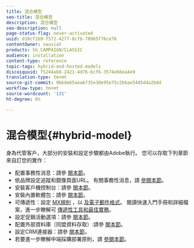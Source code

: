 ```yaml
---
title: 混合模型
seo-title: 混合模型
description: 混合模型
seo-description: null
page-status-flag: never-activated
uuid: d10cf1b9-f572-427f-8cfb-78965f76ce76
contentOwner: sauviat
products: SG_CAMPAIGN/CLASSIC
audience: installation
content-type: reference
topic-tags: hybrid-and-hosted-models
discoiquuid: f5244ab8-2421-4d76-bcf6-3574e68ea4e9
translation-type: tm+mt
source-git-commit: 9bbde65aea6735e30e95e75c2b6ae5445d4a2bdd
workflow-type: tm+mt
source-wordcount: '131'
ht-degree: 6%

---
```



# 混合模型{#hybrid-model}

身為代管客戶，大部分的安裝和設定步驟都由Adobe執行。 您可以存取下列章節來自訂您的實作：

* 配置事務性消息：請參 [閱本節](../../message-center/using/transactional-messaging-architecture.md)。
* 依品牌設定追蹤和鏡像頁面URL。 有關事務性消息，請 [參閱本節](../../message-center/using/configuring-multibranding.md)。
* 安裝客戶機控制台：請參 [閱本節](../../installation/using/installing-the-client-console.md)。
* 安裝內置軟體包：請參 [閱本節](../../installation/using/installing-campaign-standard-packages.md)。
* 可傳遞性：設定 [MX規則](../../installation/using/email-deliverability.md#mx-configuration) ，以 [及電子郵件格式](../../installation/using/email-deliverability.md#managing-email-formats)。 閱讀快速入門手冊和詳細檔案，進一步瞭解可 [傳遞性工具](../../delivery/using/deliverability-key-points.md)[和最佳實務](../../delivery/using/about-deliverability.md)。
* 設定促銷活動選項：請參 [閱本節](../../installation/using/configuring-campaign-options.md)。
* 配置外部資料庫（同盟資料存取）:請參 [閱本節](../../installation/using/about-fda.md)。
* 設定CRM連接器：請參 [閱本節](../../platform/using/crm-connectors.md)。
* 若要進一步瞭解中端採購部署原則，請 [參閱本節](../../installation/using/mid-sourcing-deployment.md)。

